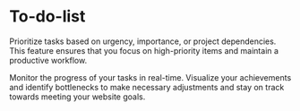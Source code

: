 # To-do-list
Prioritize tasks based on urgency, importance, or project dependencies. This feature ensures that you focus on high-priority items and maintain a productive workflow.

Monitor the progress of your tasks in real-time. Visualize your achievements and identify bottlenecks to make necessary adjustments and stay on track towards meeting your website goals.
